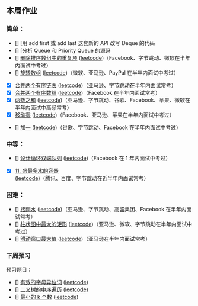 ## 本周作业

### 简单：

* [] [用 add first 或 add last 这套新的 API 改写 Deque 的代码
* [] [分析 Queue 和 Priority Queue 的源码
* [] [删除排序数组中的重复项]() ([leetcode](https://leetcode-cn.com/problems/remove-duplicates-from-sorted-array/))（Facebook、字节跳动、微软在半年内面试中考过）
* [] [旋转数组]() ([leetcode](https://leetcode-cn.com/problems/rotate-array/))（微软、亚马逊、PayPal 在半年内面试中考过）
* [x] [合并两个有序链表](code/21-merge-two-sorted-lists.py) ([leetcode](https://leetcode-cn.com/problems/merge-two-sorted-lists/))（亚马逊、字节跳动在半年内面试常考）
* [x] [合并两个有序数组](code/88-merge-sorted-array.md) ([leetcode](https://leetcode-cn.com/problems/merge-sorted-array/))（Facebook 在半年内面试常考）
* [x] [两数之和](code/01-two-sum.md) ([leetcode](https://leetcode-cn.com/problems/two-sum/))（亚马逊、字节跳动、谷歌、Facebook、苹果、微软在半年内面试中高频常考）
* [x] [移动零]() ([leetcode](https://leetcode-cn.com/problems/move-zeroes/))（Facebook、亚马逊、苹果在半年内面试中考过）
* [] [加一]() ([leetcode](https://leetcode-cn.com/problems/plus-one/))（谷歌、字节跳动、Facebook 在半年内面试中考过）

### 中等：

* [] [设计循环双端队列]() ([leetcode](https://leetcode.com/problems/design-circular-deque))（Facebook 在 1 年内面试中考过）
* [x] [11. 盛最多水的容器 ](code/11-container-with-most-water.md) ([leetcode](https://leetcode-cn.com/problems/container-with-most-water/))（腾讯、百度、字节跳动在近半年内面试常考）


### 困难：
* [] [接雨水]() ([leetcode](https://leetcode.com/problems/trapping-rain-water/))（亚马逊、字节跳动、高盛集团、Facebook 在半年内面试常考）
* [] [柱状图中最大的矩形](code/84-largest-rectangle-in-histogram.md) ([leetcode](https://leetcode-cn.com/problems/largest-rectangle-in-histogram))（亚马逊、微软、字节跳动在半年内面试中考过）
* [] [滑动窗口最大值](code/239-sliding-window-maximum.md) ([leetcode](https://leetcode-cn.com/problems/sliding-window-maximum))（亚马逊在半年内面试常考）

### 下周预习
预习题目：
* [] [有效的字母异位词]() ([leetcode](https://leetcode-cn.com/problems/valid-anagram/description/))
* [] [二叉树的中序遍历]() ([leetcode](https://leetcode-cn.com/problems/binary-tree-inorder-traversal/))
* [] [最小的 k 个数]() ([leetcode](https://leetcode-cn.com/problems/zui-xiao-de-kge-shu-lcof/))

